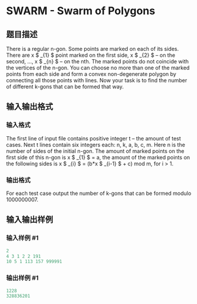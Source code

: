 # SWARM - Swarm of Polygons

## 题目描述

There is a regular n-gon. Some points are marked on each of its sides. There are x $ _{1} $ point marked on the first side, x $ _{2} $ – on the second, …, x $ _{n} $ – on the nth. The marked points do not coincide with the vertices of the n-gon. You can choose no more than one of the marked points from each side and form a convex non-degenerate polygon by connecting all those points with lines. Now your task is to find the number of different k-gons that can be formed that way.

## 输入输出格式

### 输入格式

The first line of input file contains positive integer t – the amount of test cases. Next t lines contain six integers each: n, k, a, b, c, m. Here n is the number of sides of the initial n-gon. The amount of marked points on the first side of this n-gon is x $ _{1} $ = a, the amount of the marked points on the following sides is x $ _{i} $ = (b\*x $ _{i-1} $ + c) mod m, for i > 1.

### 输出格式

For each test case output the number of k-gons that can be formed modulo 1000000007.

## 输入输出样例

### 输入样例 #1

```cpp
2
4 3 1 2 2 191
10 5 1 113 157 999991
```


### 输出样例 #1

```cpp
1228
328836201
```


